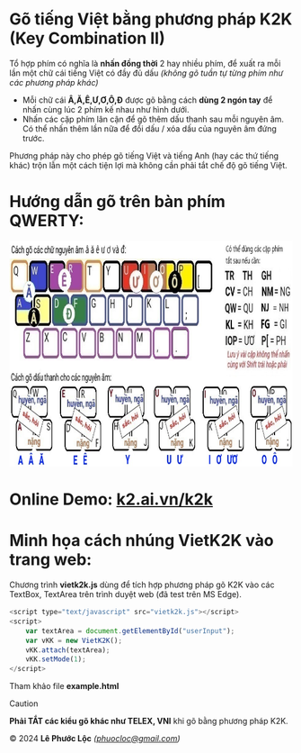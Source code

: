 # Gõ tiếng Việt bằng phương pháp K2K (Key Combination II)

Tổ hợp phím có nghĩa là **nhấn đồng thời** 2 hay nhiều phím, để xuất ra mỗi lần một chữ cái tiếng Việt có đầy đủ dấu *(không gõ tuần tự từng phím như các phương pháp khác)*
- Mỗi chữ cái **Â,Ă,Ê,Ư,Ơ,Ô,Đ** được gõ bằng cách **dùng 2 ngón tay** để nhấn cùng lúc 2 phím kế nhau như hình dưới.
- Nhấn các cặp phím lân cận để gõ thêm dấu thanh sau mỗi nguyên âm. Có thể nhấn thêm lần nữa để đổi dấu / xóa dấu của nguyên âm đứng trước.

Phương pháp này cho phép gõ tiếng Việt và tiếng Anh (hay các thứ tiếng khác) trộn lẫn một cách tiện lợi mà không cần phải tắt chế độ gõ tiếng Việt.
# Hướng dẫn gõ trên bàn phím QWERTY:
<img src="k2k_keyboard_layout.jpg" width="800" height="400"/>

# Online Demo: [k2.ai.vn/k2k](https://k2.ai.vn/k2k)

# Minh họa cách nhúng VietK2K vào trang web:
Chương trình **vietk2k.js** dùng để tích hợp phương pháp gõ K2K vào các TextBox, TextArea trên trình duyệt web (đã test trên MS Edge).
```javascript
<script type="text/javascript" src="vietk2k.js"></script>
<script>
    var textArea = document.getElementById("userInput");
    var vKK = new VietK2K();
    vKK.attach(textArea);
    vKK.setMode(1);
</script>
```
Tham khảo file **example.html**
> [!CAUTION]
**Phải TẮT các kiểu gõ khác như TELEX, VNI** khi gõ bằng phương pháp K2K.

© 2024 **Lê Phước Lộc** *(phuocloc@gmail.com)*
